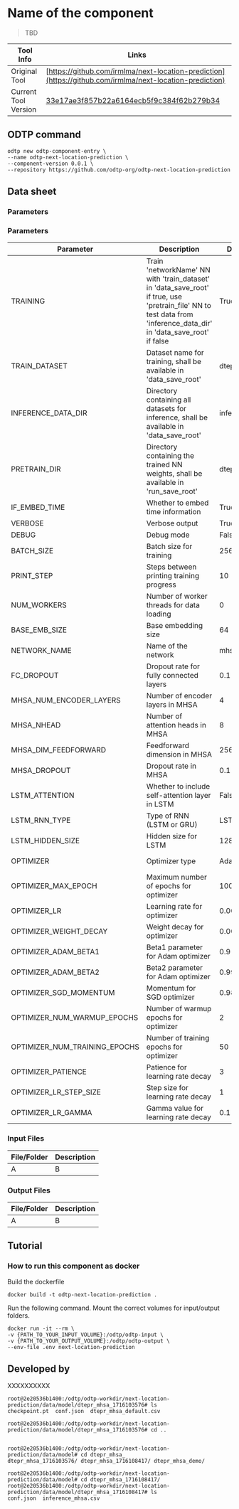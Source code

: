 # Name of the component

> TBD

| Tool Info | Links |
| --- | --- |
| Original Tool | [https://github.com/irmlma/next-location-prediction](https://github.com/irmlma/next-location-prediction) |
| Current Tool Version  | [33e17ae3f857b22a6164ecb5f9c384f62b279b34](https://github.com/irmlma/next-location-prediction/commit/33e17ae3f857b22a6164ecb5f9c384f62b279b34) |


## ODTP command 

```
odtp new odtp-component-entry \
--name odtp-next-location-prediction \
--component-version 0.0.1 \
--repository https://github.com/odtp-org/odtp-next-location-prediction
``` 

## Data sheet

### Parameters

### Parameters

| Parameter                    | Description                                                                                                                                            | Default Value  | Options                       |
|------------------------------|--------------------------------------------------------------------------------------------------------------------------------------------------------|----------------|-------------------------------|
| TRAINING                     | Train 'networkName' NN with 'train_dataset' in 'data_save_root' if true, use 'pretrain_file' NN to test data from 'inference_data_dir' in 'data_save_root' if false | True           | null                          |
| TRAIN_DATASET                | Dataset name for training, shall be available in 'data_save_root'                                                                                       | dtepr          | null                          |
| INFERENCE_DATA_DIR           | Directory containing all datasets for inference, shall be available in 'data_save_root'                                                                 | inference      | null                          |
| PRETRAIN_DIR                 | Directory containing the trained NN weights, shall be available in 'run_save_root'                                                                      | dtepr_mhsa_demo| null                          |
| IF_EMBED_TIME                | Whether to embed time information                                                                                                                      | True           | null                          |
| VERBOSE                      | Verbose output                                                                                                                                         | True           | null                          |
| DEBUG                        | Debug mode                                                                                                                                             | False          | null                          |
| BATCH_SIZE                   | Batch size for training                                                                                                                                | 256            | null                          |
| PRINT_STEP                   | Steps between printing training progress                                                                                                               | 10             | null                          |
| NUM_WORKERS                  | Number of worker threads for data loading                                                                                                              | 0              | null                          |
| BASE_EMB_SIZE                | Base embedding size                                                                                                                                    | 64             | null                          |
| NETWORK_NAME                 | Name of the network                                                                                                                                    | mhsa           | mhsa, lstm                    |
| FC_DROPOUT                   | Dropout rate for fully connected layers                                                                                                                | 0.1            | null                          |
| MHSA_NUM_ENCODER_LAYERS      | Number of encoder layers in MHSA                                                                                                                       | 4              | null                          |
| MHSA_NHEAD                   | Number of attention heads in MHSA                                                                                                                      | 8              | null                          |
| MHSA_DIM_FEEDFORWARD         | Feedforward dimension in MHSA                                                                                                                          | 256            | null                          |
| MHSA_DROPOUT                 | Dropout rate in MHSA                                                                                                                                   | 0.1            | null                          |
| LSTM_ATTENTION               | Whether to include self-attention layer in LSTM                                                                                                         | False          | null                          |
| LSTM_RNN_TYPE                | Type of RNN (LSTM or GRU)                                                                                                                              | LSTM           | LSTM, GRU                     |
| LSTM_HIDDEN_SIZE             | Hidden size for LSTM                                                                                                                                   | 128            | null                          |
| OPTIMIZER                    | Optimizer type                                                                                                                                         | Adam           | Adam, SGD                     |
| OPTIMIZER_MAX_EPOCH          | Maximum number of epochs for optimizer                                                                                                                 | 100            | null                          |
| OPTIMIZER_LR                 | Learning rate for optimizer                                                                                                                            | 0.001          | null                          |
| OPTIMIZER_WEIGHT_DECAY       | Weight decay for optimizer                                                                                                                             | 0.000001       | null                          |
| OPTIMIZER_ADAM_BETA1         | Beta1 parameter for Adam optimizer                                                                                                                     | 0.9            | null                          |
| OPTIMIZER_ADAM_BETA2         | Beta2 parameter for Adam optimizer                                                                                                                     | 0.999          | null                          |
| OPTIMIZER_SGD_MOMENTUM       | Momentum for SGD optimizer                                                                                                                             | 0.98           | null                          |
| OPTIMIZER_NUM_WARMUP_EPOCHS  | Number of warmup epochs for optimizer                                                                                                                  | 2              | null                          |
| OPTIMIZER_NUM_TRAINING_EPOCHS| Number of training epochs for optimizer                                                                                                                | 50             | null                          |
| OPTIMIZER_PATIENCE           | Patience for learning rate decay                                                                                                                       | 3              | null                          |
| OPTIMIZER_LR_STEP_SIZE       | Step size for learning rate decay                                                                                                                      | 1              | null                          |
| OPTIMIZER_LR_GAMMA           | Gamma value for learning rate decay                                                                                                                    | 0.1            | null                          |


### Input Files

| File/Folder | Description |
| --- | --- | 
| A | B |

### Output Files

| File/Folder | Description |
| --- | --- | 
| A | B |

## Tutorial

### How to run this component as docker

Build the dockerfile 

```
docker build -t odtp-next-location-prediction .
```

Run the following command. Mount the correct volumes for input/output folders. 

```
docker run -it --rm \
-v {PATH_TO_YOUR_INPUT_VOLUME}:/odtp/odtp-input \
-v {PATH_TO_YOUR_OUTPUT_VOLUME}:/odtp/odtp-output \
--env-file .env next-location-prediction
```


## Developed by

XXXXXXXXXX

```
root@2e20536b1400:/odtp/odtp-workdir/next-location-prediction/data/model/dtepr_mhsa_1716103576# ls
checkpoint.pt  conf.json  dtepr_mhsa_default.csv

root@2e20536b1400:/odtp/odtp-workdir/next-location-prediction/data/model/dtepr_mhsa_1716103576# cd ..


root@2e20536b1400:/odtp/odtp-workdir/next-location-prediction/data/model# cd dtepr_mhsa_
dtepr_mhsa_1716103576/ dtepr_mhsa_1716108417/ dtepr_mhsa_demo/

root@2e20536b1400:/odtp/odtp-workdir/next-location-prediction/data/model# cd dtepr_mhsa_1716108417/
root@2e20536b1400:/odtp/odtp-workdir/next-location-prediction/data/model/dtepr_mhsa_1716108417# ls
conf.json  inference_mhsa.csv
```

